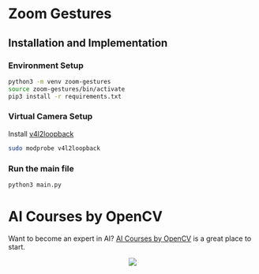 # Zoom Gestures 

## Installation and Implementation

### Environment Setup
```bash
python3 -m venv zoom-gestures
source zoom-gestures/bin/activate
pip3 install -r requirements.txt
```

### Virtual Camera Setup

Install [v4l2loopback](https://github.com/umlaeute/v4l2loopback.git)

```bash
sudo modprobe v4l2loopback
```

### Run the main file

```bash
python3 main.py
```


# AI Courses by OpenCV

Want to become an expert in AI? [AI Courses by OpenCV](https://opencv.org/courses/) is a great place to start. 

<a href="https://opencv.org/courses/">
<p align="center"> 
<img src="https://www.learnopencv.com/wp-content/uploads/2020/04/AI-Courses-By-OpenCV-Github.png">
</p>
</a>


